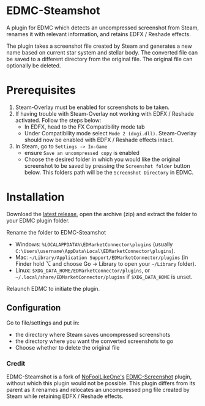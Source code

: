 # EDMC-Steamshot
A plugin for EDMC which detects an uncompressed screenshot from Steam, renames it with relevant information, and retains EDFX / Reshade effects.

The plugin takes a screenshot file created by Steam and generates a new name based on current star system and stellar body. 
The converted file can be saved to a different directory from the original file. The original file can optionally be deleted. 

# Prerequisites
1. Steam-Overlay must be enabled for screenshots to be taken.
2. If having trouble with Steam-Overlay not working with EDFX / Reshade activated. Follow the steps below:
	* In EDFX, head to the FX Compatibility mode tab
	* Under Compatibility mode select `Mode 2 (dxgi.dll)`. Steam-Overlay should now be enabled with EDFX / Reshade effects intact. 
3. In Steam, go to `Settings -> In-Game`
	* ensure `Save an uncompressed copy` is enabled 
	* Choose the desired folder in which you would like the original screenshot to be saved by pressing the `Screenshot folder` button below. This folders path will be the `Screenshot Directory` in EDMC.

# Installation

Download the [latest release](https://github.com/dylanfrankcom/EDMC-Steamshot/releases/latest), open the archive (zip) and extract the folder to your EDMC plugin folder.

Rename the folder to EDMC-Steamshot

* Windows: `%LOCALAPPDATA%\EDMarketConnector\plugins` (usually `C:\Users\username\AppData\Local\EDMarketConnector\plugins`).
* Mac: `~/Library/Application Support/EDMarketConnector/plugins` (in Finder hold ⌥ and choose Go &rarr; Library to open your `~/Library` folder).
* Linux: `$XDG_DATA_HOME/EDMarketConnector/plugins`, or `~/.local/share/EDMarketConnector/plugins` if `$XDG_DATA_HOME` is unset.

Relaunch EDMC to initiate the plugin.

## Configuration
Go to file/settings and put in: 
* the directory where Steam saves uncompressed screenshots
* the directory where you want the converted screenshots to go
* Choose whether to delete the original file


### Credit
EDMC-Steamshot is a fork of [NoFoolLikeOne's](https://github.com/NoFoolLikeOne) [EDMC-Screenshot](https://github.com/NoFoolLikeOne/EDMC-Screenshot) plugin, without which this plugin would not be possible. This plugin differs from its parent as it renames and relocates an uncompressed png file created by Steam while retaining EDFX / Reshade effects. 

